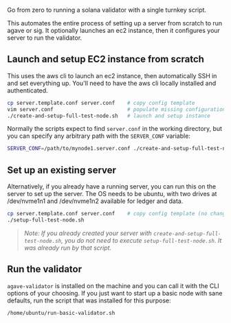 Go from zero to running a solana validator with a single turnkey script.

This automates the entire process of setting up a server from scratch to run agave or sig. It optionally launches an ec2 instance, then it configures your server to run the validator.

## Launch and setup EC2 instance from scratch

This uses the aws cli to launch an ec2 instance, then automatically SSH in and set everything up. You'll need to have the aws cli locally installed and authenticated.

```bash
cp server.template.conf server.conf    # copy config template
vim server.conf                        # populate missing configuration
./create-and-setup-full-test-node.sh   # launch and setup instance
```

Normally the scripts expect to find `server.conf` in the working directory, but you can specify any arbitrary path with the `SERVER_CONF` variable:

```bash
SERVER_CONF=/path/to/mynode1.server.conf ./create-and-setup-full-test-node.sh
```

## Set up an existing server

Alternatively, if you already have a running server, you can run this on the server to set up the server. The OS needs to be ubuntu, with two drives at /dev/nvme1n1 and /dev/nvme1n2 available for ledger and data.

```bash
cp server.template.conf server.conf    # copy config template (no changes needed)
./setup-full-test-node.sh
```

> *Note: If you already created your server with `create-and-setup-full-test-node.sh`, you do not need to execute `setup-full-test-node.sh`. It was already run by that script.*

## Run the validator

`agave-validator` is installed on the machine and you can call it with the CLI options of your choosing. If you just want to start up a basic node with sane defaults, run the script that was installed for this purpose:

```
/home/ubuntu/run-basic-validator.sh
```
